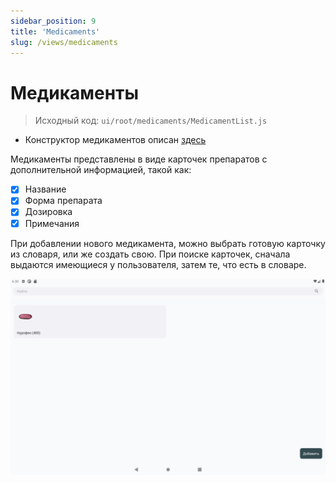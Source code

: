 ```yaml
---
sidebar_position: 9
title: 'Medicaments'
slug: /views/medicaments
---
```


# Медикаменты

> Исходный код: `ui/root/medicaments/MedicamentList.js`  


* Конструктор медикаментов описан [здесь](http://localhost:3002/docs/views/constructors#конструктор-медикаментов)

Медикаменты представлены в виде карточек препаратов с дополнительной информацией, такой как:

- [x] Название
- [x] Форма препарата
- [x] Дозировка
- [x] Примечания

При добавлении нового медикамента, можно выбрать готовую карточку из словаря, или же создать свою. 
При поиске карточек, сначала выдаются имеющиеся у пользователя, затем те, что есть в словаре.

<div align="center"><img alt="imgscreen" src="../../../../static/img/presentation/med/med.png"/></div>

